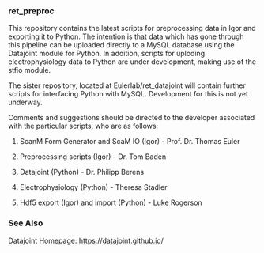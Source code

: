 ### ret_preproc
This repository contains the latest scripts for preprocessing data in Igor and exporting it to Python. The intention is that data which has gone through this pipeline can be uploaded directly to a MySQL database using the Datajoint module for Python. In addition, scripts for uploding electrophysiology data to Python are under development, making use of the stfio module.

The sister repository, located at Eulerlab/ret_datajoint will contain further scripts for interfacing Python with MySQL. Development for this is not yet underway.

Comments and suggestions should be directed to the developer associated with the particular scripts, who are as follows:

1. ScanM Form Generator and ScaM IO (Igor) - Prof. Dr. Thomas Euler

2. Preprocessing scripts (Igor) - Dr. Tom Baden

3. Datajoint (Python) - Dr. Philipp Berens 

4. Electrophysiology (Python) - Theresa Stadler

5. Hdf5 export (Igor) and import (Python) - Luke Rogerson

### See Also

Datajoint Homepage: https://datajoint.github.io/

